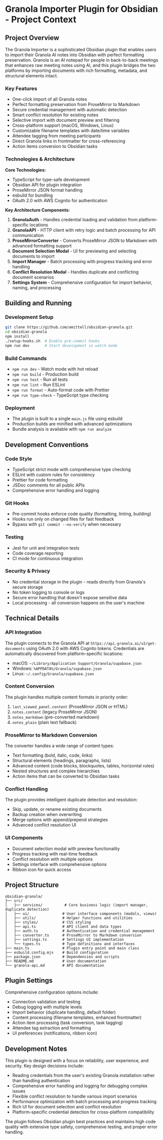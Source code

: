 # Granola Importer Plugin for Obsidian - Project Context

## Project Overview

The Granola Importer is a sophisticated Obsidian plugin that enables users to import their Granola AI notes into Obsidian with perfect formatting preservation. Granola is an AI notepad for people in back-to-back meetings that enhances raw meeting notes using AI, and this plugin bridges the two platforms by importing documents with rich formatting, metadata, and structural elements intact.

### Key Features

- One-click import of all Granola notes
- Perfect formatting preservation from ProseMirror to Markdown
- Secure credential management with automatic detection
- Smart conflict resolution for existing notes
- Selective import with document preview and filtering
- Cross-platform support (macOS, Windows, Linux)
- Customizable filename templates with date/time variables
- Attendee tagging from meeting participants
- Direct Granola links in frontmatter for cross-referencing
- Action items conversion to Obsidian tasks

### Technologies & Architecture

**Core Technologies:**

- TypeScript for type-safe development
- Obsidian API for plugin integration
- ProseMirror JSON format handling
- esbuild for bundling
- OAuth 2.0 with AWS Cognito for authentication

**Key Architecture Components:**

1. **GranolaAuth** - Handles credential loading and validation from platform-specific locations
2. **GranolaAPI** - HTTP client with retry logic and batch processing for API communication
3. **ProseMirrorConverter** - Converts ProseMirror JSON to Markdown with advanced formatting support
4. **Document Selection Modal** - UI for previewing and selecting documents to import
5. **Import Manager** - Batch processing with progress tracking and error handling
6. **Conflict Resolution Modal** - Handles duplicate and conflicting document scenarios
7. **Settings System** - Comprehensive configuration for import behavior, naming, and processing

## Building and Running

### Development Setup

```bash
git clone https://github.com/amittell/obsidian-granola.git
cd obsidian-granola
npm install
./setup-hooks.sh  # Enable pre-commit hooks
npm run dev       # Start development in watch mode
```

### Build Commands

- `npm run dev` - Watch mode with hot reload
- `npm run build` - Production build
- `npm run test` - Run all tests
- `npm run lint` - Run ESLint
- `npm run format` - Auto-format code with Prettier
- `npm run type-check` - TypeScript type checking

### Deployment

- The plugin is built to a single `main.js` file using esbuild
- Production builds are minified with advanced optimizations
- Bundle analysis is available with `npm run analyze`

## Development Conventions

### Code Style

- TypeScript strict mode with comprehensive type checking
- ESLint with custom rules for consistency
- Prettier for code formatting
- JSDoc comments for all public APIs
- Comprehensive error handling and logging

### Git Hooks

- Pre-commit hooks enforce code quality (formatting, linting, building)
- Hooks run only on changed files for fast feedback
- Bypass with `git commit --no-verify` when necessary

### Testing

- Jest for unit and integration tests
- Code coverage reporting
- CI mode for continuous integration

### Security & Privacy

- No credential storage in the plugin - reads directly from Granola's secure storage
- No token logging to console or logs
- Secure error handling that doesn't expose sensitive data
- Local processing - all conversion happens on the user's machine

## Technical Details

### API Integration

The plugin connects to the Granola API at `https://api.granola.ai/v2/get-documents` using OAuth 2.0 with AWS Cognito tokens. Credentials are automatically discovered from platform-specific locations:

- macOS: `~/Library/Application Support/Granola/supabase.json`
- Windows: `%APPDATA%/Granola/supabase.json`
- Linux: `~/.config/Granola/supabase.json`

### Content Conversion

The plugin handles multiple content formats in priority order:

1. `last_viewed_panel.content` (ProseMirror JSON or HTML)
2. `notes.content` (legacy ProseMirror JSON)
3. `notes_markdown` (pre-converted markdown)
4. `notes_plain` (plain text fallback)

### ProseMirror to Markdown Conversion

The converter handles a wide range of content types:

- Text formatting (bold, italic, code, links)
- Structural elements (headings, paragraphs, lists)
- Advanced content (code blocks, blockquotes, tables, horizontal rules)
- Nested structures and complex hierarchies
- Action items that can be converted to Obsidian tasks

### Conflict Handling

The plugin provides intelligent duplicate detection and resolution:

- Skip, update, or rename existing documents
- Backup creation when overwriting
- Merge options with append/prepend strategies
- Advanced conflict resolution UI

### UI Components

- Document selection modal with preview functionality
- Progress tracking with real-time feedback
- Conflict resolution with multiple options
- Settings interface with comprehensive options
- Ribbon icon for quick access

## Project Structure

```
obsidian-granola/
├── src/
│   ├── services/          # Core business logic (import manager, duplicate detection)
│   ├── ui/               # User interface components (modals, views)
│   ├── utils/            # Helper functions and utilities
│   ├── styles/           # CSS styling
│   ├── api.ts            # API client and data types
│   ├── auth.ts           # Authentication and credential management
│   ├── converter.ts      # ProseMirror to Markdown conversion
│   ├── settings.ts       # Settings UI implementation
│   └── types.ts          # Type definitions and interfaces
├── main.ts               # Plugin entry point and main class
├── esbuild.config.mjs    # Build configuration
├── package.json          # Dependencies and scripts
├── README.md             # User documentation
└── granola-api.md        # API documentation
```

## Plugin Settings

Comprehensive configuration options include:

- Connection validation and testing
- Debug logging with multiple levels
- Import behavior (duplicate handling, default folder)
- Content processing (filename templates, enhanced frontmatter)
- Action item processing (task conversion, task tagging)
- Attendee tag extraction and formatting
- UI preferences (notifications, ribbon icon)

## Development Notes

This plugin is designed with a focus on reliability, user experience, and security. Key design decisions include:

- Reading credentials from the user's existing Granola installation rather than handling authentication
- Comprehensive error handling and logging for debugging complex issues
- Flexible conflict resolution to handle various import scenarios
- Performance optimization with batch processing and progress tracking
- Rich UI for document selection and conflict resolution
- Platform-specific credential detection for cross-platform compatibility

The plugin follows Obsidian plugin best practices and maintains high code quality with extensive type safety, comprehensive testing, and proper error handling.
